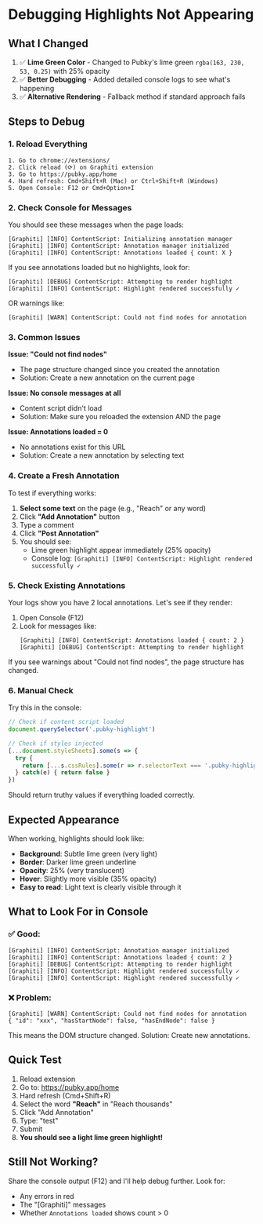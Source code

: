 # Debugging Highlights Not Appearing

## What I Changed

1. ✅ **Lime Green Color** - Changed to Pubky's lime green `rgba(163, 230, 53, 0.25)` with 25% opacity
2. ✅ **Better Debugging** - Added detailed console logs to see what's happening
3. ✅ **Alternative Rendering** - Fallback method if standard approach fails

## Steps to Debug

### 1. Reload Everything
```
1. Go to chrome://extensions/
2. Click reload (⟳) on Graphiti extension
3. Go to https://pubky.app/home
4. Hard refresh: Cmd+Shift+R (Mac) or Ctrl+Shift+R (Windows)
5. Open Console: F12 or Cmd+Option+I
```

### 2. Check Console for Messages

You should see these messages when the page loads:

```
[Graphiti] [INFO] ContentScript: Initializing annotation manager
[Graphiti] [INFO] ContentScript: Annotation manager initialized
[Graphiti] [INFO] ContentScript: Annotations loaded { count: X }
```

If you see annotations loaded but no highlights, look for:

```
[Graphiti] [DEBUG] ContentScript: Attempting to render highlight
[Graphiti] [INFO] ContentScript: Highlight rendered successfully ✓
```

OR warnings like:

```
[Graphiti] [WARN] ContentScript: Could not find nodes for annotation
```

### 3. Common Issues

**Issue: "Could not find nodes"**
- The page structure changed since you created the annotation
- Solution: Create a new annotation on the current page

**Issue: No console messages at all**
- Content script didn't load
- Solution: Make sure you reloaded the extension AND the page

**Issue: Annotations loaded = 0**
- No annotations exist for this URL
- Solution: Create a new annotation by selecting text

### 4. Create a Fresh Annotation

To test if everything works:

1. **Select some text** on the page (e.g., "Reach" or any word)
2. Click **"Add Annotation"** button
3. Type a comment
4. Click **"Post Annotation"**
5. You should see:
   - Lime green highlight appear immediately (25% opacity)
   - Console log: `[Graphiti] [INFO] ContentScript: Highlight rendered successfully ✓`

### 5. Check Existing Annotations

Your logs show you have 2 local annotations. Let's see if they render:

1. Open Console (F12)
2. Look for messages like:
   ```
   [Graphiti] [INFO] ContentScript: Annotations loaded { count: 2 }
   [Graphiti] [DEBUG] ContentScript: Attempting to render highlight
   ```

If you see warnings about "Could not find nodes", the page structure has changed.

### 6. Manual Check

Try this in the console:

```javascript
// Check if content script loaded
document.querySelector('.pubky-highlight')

// Check if styles injected
[...document.styleSheets].some(s => {
  try { 
    return [...s.cssRules].some(r => r.selectorText === '.pubky-highlight')
  } catch(e) { return false }
})
```

Should return truthy values if everything loaded correctly.

## Expected Appearance

When working, highlights should look like:
- **Background**: Subtle lime green (very light)
- **Border**: Darker lime green underline
- **Opacity**: 25% (very translucent)
- **Hover**: Slightly more visible (35% opacity)
- **Easy to read**: Light text is clearly visible through it

## What to Look For in Console

### ✅ Good:
```
[Graphiti] [INFO] ContentScript: Annotation manager initialized
[Graphiti] [INFO] ContentScript: Annotations loaded { count: 2 }
[Graphiti] [DEBUG] ContentScript: Attempting to render highlight
[Graphiti] [INFO] ContentScript: Highlight rendered successfully ✓
[Graphiti] [INFO] ContentScript: Highlight rendered successfully ✓
```

### ❌ Problem:
```
[Graphiti] [WARN] ContentScript: Could not find nodes for annotation
{ "id": "xxx", "hasStartNode": false, "hasEndNode": false }
```

This means the DOM structure changed. Solution: Create new annotations.

## Quick Test

1. Reload extension
2. Go to: https://pubky.app/home
3. Hard refresh (Cmd+Shift+R)
4. Select the word **"Reach"** in "Reach thousands"
5. Click "Add Annotation"
6. Type: "test"
7. Submit
8. **You should see a light lime green highlight!**

## Still Not Working?

Share the console output (F12) and I'll help debug further. Look for:
- Any errors in red
- The "[Graphiti]" messages
- Whether `Annotations loaded` shows count > 0

